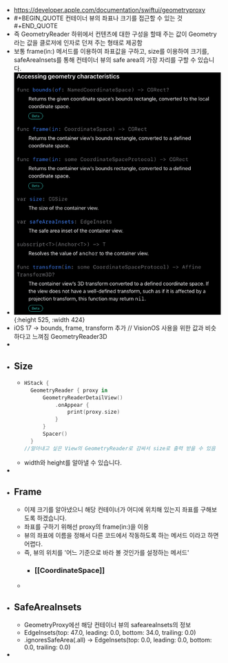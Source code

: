 - https://developer.apple.com/documentation/swiftui/geometryproxy
- #+BEGIN_QUOTE
  컨테이너 뷰의 좌표나 크기를 접근할 수 있는 것
  #+END_QUOTE
- 즉 GeometryReader 하위에서 컨텐츠에 대한 구성을 할때 주는 값이 Geometry 라는 값을 클로저에 인자로 던져 주는 형태로 제공함
- 보통 frame(in:) 메서드를 이용하여 좌표값을 구하고, 
  size를 이용하여 크기를, 
  safeAreaInsets를 통해 컨테이너 뷰의 safe area의 가장 자리를 구할 수 있습니다.
- ![스크린샷 2023-08-13 오후 11.09.10.png](../assets/스크린샷_2023-08-13_오후_11.09.10_1691935752871_0.png){:height 525, :width 424}
- iOS 17 -> bounds, frame, transform 추가 // VisionOS 사용을 위한 값과 비슷하다고 느껴짐 GeometryReader3D
-
- ## Size
	- ```swift
	  HStack {
	  	GeometryReader { proxy in
	  		GeometryReaderDetailView()
	  			.onAppear {
	  				print(proxy.size)
	  			}
	  		}
	  		Spacer()
	  	}
	  //알아내고 싶은 View의 GeometryReader로 감싸서 size로 출력 받을 수 있음
	  ```
	- width와 height를 알아낼 수 있습니다.
-
- ## Frame
	- 이제 크기를 알아냈으니 해당 컨테이너가 어디에 위치해 있는지 좌표를 구해보도록 하겠습니다.
	- 좌표를 구하기 위해선 proxy의 frame(in:)을 이용
	- 뷰의 좌표에 이름을 정해서 다른 코드에서 작동하도록 하는 메서드 이라고 하면 어렵다.
	- 즉, 뷰의 위치를 '어느 기준으로 바라 볼 것인가를 설정하는 메서드'
		- ### [[CoordinateSpace]]
	-
- ## SafeAreaInsets
	- GeometryProxy에선 해당 컨테이너 뷰의 safeareaInsets의 정보
	- EdgeInsets(top: 47.0, leading: 0.0, bottom: 34.0, trailing: 0.0)
	- .ignoresSafeArea(.all) -> EdgeInsets(top: 0.0, leading: 0.0, bottom: 0.0, trailing: 0.0)
-